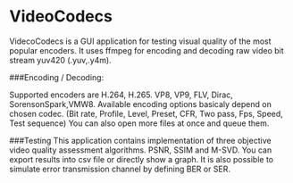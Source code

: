 # VideoCodecs
VidecoCodecs is a GUI application for testing visual quality of the most popular encoders.
It uses ffmpeg for encoding and decoding raw video bit stream yuv420 (.yuv,.y4m).

###Encoding / Decoding:

Supported encoders are H.264, H.265. VP8, VP9, FLV, Dirac, SorensonSpark,VMW8.
Available encoding options basicaly depend on chosen codec. (Bit rate, Profile, Level, Preset, CFR, Two pass, Fps, Speed, Test sequence)
You can also open more files at once and queue them.

###Testing
This application contains implementation of three objective video quality assessment algorithms. PSNR, SSIM and M-SVD.
You can export results into csv file or directly show a graph.
It is also possible to simulate error transmission channel by defining BER or SER.


